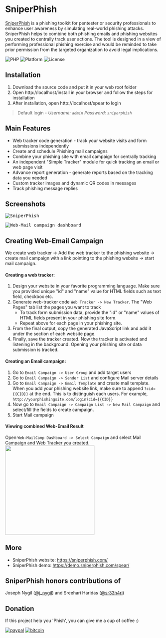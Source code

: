 # SniperPhish
[SniperPhish](https://sniperphish.com/) is a phishing toolkit for pentester or security professionals to enhance user awareness by simulating real-world phishing attacks. SniperPhish helps to combine both phishing emails and phishing websites you created to centrally track user actions. The tool is designed in a view of performing professional phishing exercise and would be reminded to take prior permission from the targeted organization to avoid legal implications.

![PHP](https://img.shields.io/static/v1?label=php&message=>=7.3&color=green&style=flat&logo=php)
![Platform](https://img.shields.io/static/v1?label=Platform&message=Linux/Windows&color=orange&style=flat)
![License](https://img.shields.io/static/v1?label=License&message=MIT&color=blue&style=flat)
## Installation
1. Download the source code and put it in your web root folder
2. Open http://localhost/install in your browser and follow the steps for installation
3. After installation, open http://localhost/spear to login
>Default login - *Username: `admin`   Password: `sniperphish`*

## Main Features
* Web tracker code generation - track your website visits and form submissions independently
* Create and schedule Phishing mail campaigns
* Combine your phishing site with email campaign for centrally tracking
* An independent "Simple Tracker" module for quick tracking an email or web page visit
* Advance report generation - generate reports based on the tracking data you needed
* Custom tracker images and dynamic QR codes in messages
* Track phishing message replies

## Screenshots
<kbd>![SniperPhish](https://user-images.githubusercontent.com/15928266/91721076-bcb32680-ebca-11ea-9810-a13c24fe12f7.png)</kbd>

<kbd>![Web-Mail_campaign_dashboard](https://user-images.githubusercontent.com/15928266/91721067-bb81f980-ebca-11ea-8b50-4dbaad13510a.png)</kbd>

## Creating Web-Email Campaign
We create web tracker -> Add the web tracker to the phishing website -> create mail campaign with a link pointing to the phishing website -> start mail campaign.
#### Creating a web tracker:
1. Design your website in your favorite programming language. Make sure you provided unique "id" and "name" value for HTML fields such as text field, checkbox etc.
2. Generate web-tracker code `Web Tracker -> New Tracker`. The "Web Pages" tab list the pages you want to track
    * To track form submission data, provide the "id" or "name" values of HTML fields present in your phishing site form.
    * Repeat above for each page in your phishing site.
3. From the final output, copy the generated JavaScript link and add it under the <head> section of each website page. 
4. Finally, save the tracker created. Now the tracker is activated and listening in the background. Opening your phishing site or data submission is tracked.

#### Creating an Email campaign:
1. Go to `Email Campaign -> User Group` and add target users 
2. Go to `Email Campaign -> Sender List` and configure Mail server details
3. Go to `Email Campaign -> Email Template` and create mail template. When you add your phishing website link, make sure to append `?cid={{CID}}` at the end. This is to distinguish each users. For example, `http://yourphishingsite.com/login?cid={{CID}}`
4. Now go to `Email Campaign -> Campaign List -> New Mail Campaign` and select/fill the fields to create campaign.
5. Start Mail campaign

#### Viewing combined Web-Email Result
Open `Web-MailCamp Dashboard -> Select Campaign` and select Mail Campaign and Web Tracker you created.
<kbd><img src="https://user-images.githubusercontent.com/15928266/91721829-f8022500-ebcb-11ea-9acf-b82cbd37f174.png" height="286"></img></kbd>

## More
* SniperPhish website: https://sniperphish.com/
* SniperPhish demo: https://demo.sniperphish.com/spear/

## SniperPhish honors contributions of
Joseph Nygil ([@j_nygil](https://twitter.com/j_nygil)) and Sreehari Haridas ([@sr33h4ri](https://twitter.com/sr33h4ri))

## Donation
If this project help you 'Phish', you can give me a cup of coffee :) 

[![paypal](https://www.paypalobjects.com/en_GB/i/btn/btn_donateCC_LG.gif)](https://www.paypal.com/cgi-bin/webscr?cmd=_donations&business=KMCVZ4DK4BEEW&lc=IN&item_name=SniperPhish%20Donation&button_subtype=services&no_note=0&cn=Add%20special%20instructions%20to%20the%20seller%3a&no_shipping=1&currency_code=USD&bn=PP%2dBuyNowBF%3abtn_buynowCC_LG%2egif%3aNonHosted)
[![bitcoin](https://user-images.githubusercontent.com/15928266/88777414-c3104600-d1b9-11ea-9262-10bae6805779.png)](https://sniperphish.com/donate)
